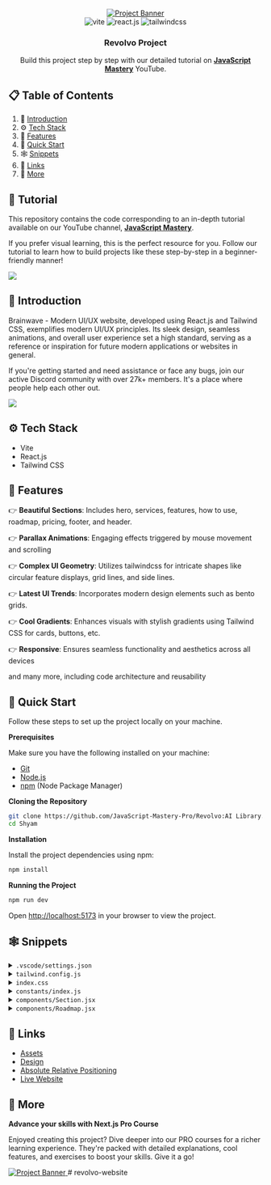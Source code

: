 <div align="center">
  <br />
    <a href="https://youtu.be/B91wc5dCEBA" target="_blank">
      <img src="https://i.ibb.co/Kqdv8j1/Image-from.png" alt="Project Banner">
    </a>
  <br />

  <div>
    <img src="https://img.shields.io/badge/-Vite-black?style=for-the-badge&logoColor=white&logo=vite&color=646CFF" alt="vite" />
    <img src="https://img.shields.io/badge/-React_JS-black?style=for-the-badge&logoColor=white&logo=react&color=61DAFB" alt="react.js" />
    <img src="https://img.shields.io/badge/-Tailwind_CSS-black?style=for-the-badge&logoColor=white&logo=tailwindcss&color=06B6D4" alt="tailwindcss" />
  </div>

  <h3 align="center">Revolvo Project</h3>

   <div align="center">
     Build this project step by step with our detailed tutorial on <a href="https://www.youtube.com/@javascriptmastery/videos" target="_blank"><b>JavaScript Mastery</b></a> YouTube.
    </div>
</div>

## 📋 <a name="table">Table of Contents</a>

1. 🤖 [Introduction](#introduction)
2. ⚙️ [Tech Stack](#tech-stack)
3. 🔋 [Features](#features)
4. 🤸 [Quick Start](#quick-start)
5. 🕸️ [Snippets](#snippets)
6. 🔗 [Links](#links)
7. 🚀 [More](#more)

## 🚨 Tutorial

This repository contains the code corresponding to an in-depth tutorial available on our YouTube channel, <a href="https://www.youtube.com/@javascriptmastery/videos" target="_blank"><b>JavaScript Mastery</b></a>.

If you prefer visual learning, this is the perfect resource for you. Follow our tutorial to learn how to build projects like these step-by-step in a beginner-friendly manner!

<a href="https://youtu.be/B91wc5dCEBA" target="_blank"><img src="https://github.com/sujatagunale/EasyRead/assets/151519281/1736fca5-a031-4854-8c09-bc110e3bc16d" /></a>

## <a name="introduction">🤖 Introduction</a>

Brainwave - Modern UI/UX website, developed using React.js and Tailwind CSS, exemplifies modern UI/UX principles. Its sleek design, seamless animations, and overall user experience set a high standard, serving as a reference or inspiration for future modern applications or websites in general.

If you're getting started and need assistance or face any bugs, join our active Discord community with over 27k+ members. It's a place where people help each other out.

<a href="https://discord.com/invite/n6EdbFJ" target="_blank"><img src="https://github.com/sujatagunale/EasyRead/assets/151519281/618f4872-1e10-42da-8213-1d69e486d02e" /></a>

## <a name="tech-stack">⚙️ Tech Stack</a>

- Vite
- React.js
- Tailwind CSS

## <a name="features">🔋 Features</a>

👉 **Beautiful Sections**: Includes hero, services, features, how to use, roadmap, pricing, footer, and header.

👉 **Parallax Animations**: Engaging effects triggered by mouse movement and scrolling

👉 **Complex UI Geometry**: Utilizes tailwindcss for intricate shapes like circular feature displays, grid lines, and side lines.

👉 **Latest UI Trends**: Incorporates modern design elements such as bento grids.

👉 **Cool Gradients**: Enhances visuals with stylish gradients using Tailwind CSS for cards, buttons, etc.

👉 **Responsive**: Ensures seamless functionality and aesthetics across all devices

and many more, including code architecture and reusability

## <a name="quick-start">🤸 Quick Start</a>

Follow these steps to set up the project locally on your machine.

**Prerequisites**

Make sure you have the following installed on your machine:

- [Git](https://git-scm.com/)
- [Node.js](https://nodejs.org/en)
- [npm](https://www.npmjs.com/) (Node Package Manager)

**Cloning the Repository**

```bash
git clone https://github.com/JavaScript-Mastery-Pro/Revolvo:AI Library.git
cd Shyam
```

**Installation**

Install the project dependencies using npm:

```bash
npm install
```

**Running the Project**

```bash
npm run dev
```

Open [http://localhost:5173](http://localhost:5173) in your browser to view the project.

## <a name="snippets">🕸️ Snippets</a>

<details>
<summary><code>.vscode/settings.json</code></summary>

```json
{
  "editor.defaultFormatter": "esbenp.prettier-vscode",
  "editor.formatOnSave": true,
  "editor.codeActionsOnSave": {
    "source.fixAll.eslint": "explicit",
    "source.addMissingImports": "explicit"
  },
  "prettier.tabWidth": 2,
  "prettier.useTabs": false,
  "prettier.semi": true,
  "prettier.singleQuote": false,
  "prettier.jsxSingleQuote": false,
  "prettier.trailingComma": "es5",
  "prettier.arrowParens": "always",
  "[javascriptreact]": {
    "editor.defaultFormatter": "esbenp.prettier-vscode"
  },
  "[css]": {
    "editor.defaultFormatter": "vscode.css-language-features"
  },
  "[svg]": {
    "editor.defaultFormatter": "jock.svg"
  }
}
```

</details>

<details>
<summary><code>tailwind.config.js</code></summary>

```javascript
/** @type {import('tailwindcss').Config} */
import { fontFamily } from "tailwindcss/defaultTheme";
import plugin from "tailwindcss/plugin";

export default {
  content: [
    "./index.html",
    "./src/**/*.{js,ts,jsx,tsx}",
    "./public/assets/**/*.{js,ts,jsx,tsx}",
  ],
  theme: {
    extend: {
      colors: {
        color: {
          1: "#AC6AFF",
          2: "#FFC876",
          3: "#FF776F",
          4: "#7ADB78",
          5: "#858DFF",
          6: "#FF98E2",
        },
        stroke: {
          1: "#26242C",
        },
        n: {
          1: "#FFFFFF",
          2: "#CAC6DD",
          3: "#ADA8C3",
          4: "#757185",
          5: "#3F3A52",
          6: "#252134",
          7: "#15131D",
          8: "#0E0C15",
          9: "#474060",
          10: "#43435C",
          11: "#1B1B2E",
          12: "#2E2A41",
          13: "#6C7275",
        },
      },
      fontFamily: {
        sans: ["var(--font-sora)", ...fontFamily.sans],
        code: "var(--font-code)",
        grotesk: "var(--font-grotesk)",
      },
      letterSpacing: {
        tagline: ".15em",
      },
      spacing: {
        0.25: "0.0625rem",
        7.5: "1.875rem",
        15: "3.75rem",
      },
      opacity: {
        15: ".15",
      },
      transitionDuration: {
        DEFAULT: "200ms",
      },
      transitionTimingFunction: {
        DEFAULT: "linear",
      },
      zIndex: {
        1: "1",
        2: "2",
        3: "3",
        4: "4",
        5: "5",
      },
      borderWidth: {
        DEFAULT: "0.0625rem",
      },
      backgroundImage: {
        "radial-gradient": "radial-gradient(var(--tw-gradient-stops))",
        "conic-gradient":
          "conic-gradient(from 225deg, #FFC876, #79FFF7, #9F53FF, #FF98E2, #FFC876)",
        "benefit-card-1": "url(assets/benefits/card-1.svg)",
        "benefit-card-2": "url(assets/benefits/card-2.svg)",
        "benefit-card-3": "url(assets/benefits/card-3.svg)",
        "benefit-card-4": "url(assets/benefits/card-4.svg)",
        "benefit-card-5": "url(assets/benefits/card-5.svg)",
        "benefit-card-6": "url(assets/benefits/card-6.svg)",
      },
    },
  },
  plugins: [
    plugin(function ({ addBase, addComponents, addUtilities }) {
      addBase({});
      addComponents({
        ".container": {
          "@apply max-w-[77.5rem] mx-auto px-5 md:px-10 lg:px-15 xl:max-w-[87.5rem]":
            {},
        },
        ".h1": {
          "@apply font-semibold text-[2.5rem] leading-[3.25rem] md:text-[2.75rem] md:leading-[3.75rem] lg:text-[3.25rem] lg:leading-[4.0625rem] xl:text-[3.75rem] xl:leading-[4.5rem]":
            {},
        },
        ".h2": {
          "@apply text-[1.75rem] leading-[2.5rem] md:text-[2rem] md:leading-[2.5rem] lg:text-[2.5rem] lg:leading-[3.5rem] xl:text-[3rem] xl:leading-tight":
            {},
        },
        ".h3": {
          "@apply text-[2rem] leading-normal md:text-[2.5rem]": {},
        },
        ".h4": {
          "@apply text-[2rem] leading-normal": {},
        },
        ".h5": {
          "@apply text-2xl leading-normal": {},
        },
        ".h6": {
          "@apply font-semibold text-lg leading-8": {},
        },
        ".body-1": {
          "@apply text-[0.875rem] leading-[1.5rem] md:text-[1rem] md:leading-[1.75rem] lg:text-[1.25rem] lg:leading-8":
            {},
        },
        ".body-2": {
          "@apply font-light text-[0.875rem] leading-6 md:text-base": {},
        },
        ".caption": {
          "@apply text-sm": {},
        },
        ".tagline": {
          "@apply font-grotesk font-light text-xs tracking-tagline uppercase":
            {},
        },
        ".quote": {
          "@apply font-code text-lg leading-normal": {},
        },
        ".button": {
          "@apply font-code text-xs font-bold uppercase tracking-wider": {},
        },
      });
      addUtilities({
        ".tap-highlight-color": {
          "-webkit-tap-highlight-color": "rgba(0, 0, 0, 0)",
        },
      });
    }),
  ],
};
```

</details>

<details>
<summary><code>index.css</code></summary>

```css
@import url("https://fonts.googleapis.com/css2?family=Sora:wght@300;400;600&display=swap");
@import url("https://fonts.googleapis.com/css2?family=Source+Code+Pro:wght@400;600;700&display=swap");
@import url("https://fonts.googleapis.com/css2?family=Space+Grotesk:wght@300&display=swap");

@tailwind base;
@tailwind components;
@tailwind utilities;

:root {
  --font-sora: "Sora", sans-serif;
  --font-code: "Source Code Pro", monospace;
  --font-grotesk: "Space Grotesk", sans-serif;
}

* {
  scroll-behavior: smooth;
}

@layer base {
  body {
    @apply font-sans bg-n-8 text-n-1 text-base;
  }
}

.rotate-45 {
  @apply rotate-[45deg];
}

.rotate-90 {
  @apply rotate-[90deg];
}

.rotate-135 {
  @apply rotate-[135deg];
}

.rotate-180 {
  @apply rotate-[180deg];
}

.rotate-225 {
  @apply rotate-[225deg];
}

.rotate-270 {
  @apply rotate-[270deg];
}

.rotate-315 {
  @apply rotate-[315deg];
}

.rotate-360 {
  @apply rotate-[360deg];
}

.-rotate-45 {
  @apply rotate-[-45deg];
}

.-rotate-90 {
  @apply rotate-[-90deg];
}

.-rotate-135 {
  @apply rotate-[-135deg];
}

.-rotate-180 {
  @apply rotate-[-180deg];
}

.-rotate-225 {
  @apply rotate-[-225deg];
}

.-rotate-270 {
  @apply rotate-[-270deg];
}

.-rotate-315 {
  @apply rotate-[-315deg];
}

.-rotate-360 {
  @apply rotate-[-360deg];
}
```

</details>

<details>
<summary><code>constants/index.js</code></summary>

```javascript
import {
  benefitIcon1,
  benefitIcon2,
  benefitIcon3,
  benefitIcon4,
  benefitImage2,
  chromecast,
  disc02,
  discord,
  discordBlack,
  facebook,
  figma,
  file02,
  framer,
  homeSmile,
  instagram,
  notification2,
  notification3,
  notification4,
  notion,
  photoshop,
  plusSquare,
  protopie,
  raindrop,
  recording01,
  recording03,
  roadmap1,
  roadmap2,
  roadmap3,
  roadmap4,
  searchMd,
  slack,
  sliders04,
  telegram,
  twitter,
  yourlogo,
} from "../../public/assets";

export const navigation = [
  {
    id: "0",
    title: "Features",
    url: "#features",
  },
  {
    id: "1",
    title: "Pricing",
    url: "#pricing",
  },
  {
    id: "2",
    title: "How to use",
    url: "#how-to-use",
  },
  {
    id: "3",
    title: "Roadmap",
    url: "#roadmap",
  },
  {
    id: "4",
    title: "New account",
    url: "#signup",
    onlyMobile: true,
  },
  {
    id: "5",
    title: "Sign in",
    url: "#login",
    onlyMobile: true,
  },
];

export const heroIcons = [homeSmile, file02, searchMd, plusSquare];

export const notificationImages = [notification4, notification3, notification2];

export const companyLogos = [yourlogo, yourlogo, yourlogo, yourlogo, yourlogo];

export const brainwaveServices = [
  "Photo generating",
  "Photo enhance",
  "Seamless Integration",
];

export const brainwaveServicesIcons = [
  recording03,
  recording01,
  disc02,
  chromecast,
  sliders04,
];

export const roadmap = [
  {
    id: "0",
    title: "Voice recognition",
    text: "Enable the chatbot to understand and respond to voice commands, making it easier for users to interact with the app hands-free.",
    date: "May 2023",
    status: "done",
    imageUrl: roadmap1,
    colorful: true,
  },
  {
    id: "1",
    title: "Gamification",
    text: "Add game-like elements, such as badges or leaderboards, to incentivize users to engage with the chatbot more frequently.",
    date: "May 2023",
    status: "progress",
    imageUrl: roadmap2,
  },
  {
    id: "2",
    title: "Chatbot customization",
    text: "Allow users to customize the chatbot's appearance and behavior, making it more engaging and fun to interact with.",
    date: "May 2023",
    status: "done",
    imageUrl: roadmap3,
  },
  {
    id: "3",
    title: "Integration with APIs",
    text: "Allow the chatbot to access external data sources, such as weather APIs or news APIs, to provide more relevant recommendations.",
    date: "May 2023",
    status: "progress",
    imageUrl: roadmap4,
  },
];

export const collabText =
  "With smart automation and top-notch security, it's the perfect solution for teams looking to work smarter.";

export const collabContent = [
  {
    id: "0",
    title: "Seamless Integration",
    text: collabText,
  },
  {
    id: "1",
    title: "Smart Automation",
  },
  {
    id: "2",
    title: "Top-notch Security",
  },
];

export const collabApps = [
  {
    id: "0",
    title: "Figma",
    icon: figma,
    width: 26,
    height: 36,
  },
  {
    id: "1",
    title: "Notion",
    icon: notion,
    width: 34,
    height: 36,
  },
  {
    id: "2",
    title: "Discord",
    icon: discord,
    width: 36,
    height: 28,
  },
  {
    id: "3",
    title: "Slack",
    icon: slack,
    width: 34,
    height: 35,
  },
  {
    id: "4",
    title: "Photoshop",
    icon: photoshop,
    width: 34,
    height: 34,
  },
  {
    id: "5",
    title: "Protopie",
    icon: protopie,
    width: 34,
    height: 34,
  },
  {
    id: "6",
    title: "Framer",
    icon: framer,
    width: 26,
    height: 34,
  },
  {
    id: "7",
    title: "Raindrop",
    icon: raindrop,
    width: 38,
    height: 32,
  },
];

export const pricing = [
  {
    id: "0",
    title: "Basic",
    description: "AI chatbot, personalized recommendations",
    price: "0",
    features: [
      "An AI chatbot that can understand your queries",
      "Personalized recommendations based on your preferences",
      "Ability to explore the app and its features without any cost",
    ],
  },
  {
    id: "1",
    title: "Premium",
    description: "Advanced AI chatbot, priority support, analytics dashboard",
    price: "9.99",
    features: [
      "An advanced AI chatbot that can understand complex queries",
      "An analytics dashboard to track your conversations",
      "Priority support to solve issues quickly",
    ],
  },
  {
    id: "2",
    title: "Enterprise",
    description: "Custom AI chatbot, advanced analytics, dedicated account",
    price: null,
    features: [
      "An AI chatbot that can understand your queries",
      "Personalized recommendations based on your preferences",
      "Ability to explore the app and its features without any cost",
    ],
  },
];

export const benefits = [
  {
    id: "0",
    title: "Ask anything",
    text: "Lets users quickly find answers to their questions without having to search through multiple sources.",
    backgroundUrl: "assets/benefits/card-1.svg",
    iconUrl: benefitIcon1,
    imageUrl: benefitImage2,
  },
  {
    id: "1",
    title: "Improve everyday",
    text: "The app uses natural language processing to understand user queries and provide accurate and relevant responses.",
    backgroundUrl: "assets/benefits/card-2.svg",
    iconUrl: benefitIcon2,
    imageUrl: benefitImage2,
    light: true,
  },
  {
    id: "2",
    title: "Connect everywhere",
    text: "Connect with the AI chatbot from anywhere, on any device, making it more accessible and convenient.",
    backgroundUrl: "assets/benefits/card-3.svg",
    iconUrl: benefitIcon3,
    imageUrl: benefitImage2,
  },
  {
    id: "3",
    title: "Fast responding",
    text: "Lets users quickly find answers to their questions without having to search through multiple sources.",
    backgroundUrl: "assets/benefits/card-4.svg",
    iconUrl: benefitIcon4,
    imageUrl: benefitImage2,
    light: true,
  },
  {
    id: "4",
    title: "Ask anything",
    text: "Lets users quickly find answers to their questions without having to search through multiple sources.",
    backgroundUrl: "assets/benefits/card-5.svg",
    iconUrl: benefitIcon1,
    imageUrl: benefitImage2,
  },
  {
    id: "5",
    title: "Improve everyday",
    text: "The app uses natural language processing to understand user queries and provide accurate and relevant responses.",
    backgroundUrl: "assets/benefits/card-6.svg",
    iconUrl: benefitIcon2,
    imageUrl: benefitImage2,
  },
];

export const socials = [
  {
    id: "0",
    title: "Discord",
    iconUrl: discordBlack,
    url: "#",
  },
  {
    id: "1",
    title: "Twitter",
    iconUrl: twitter,
    url: "#",
  },
  {
    id: "2",
    title: "Instagram",
    iconUrl: instagram,
    url: "#",
  },
  {
    id: "3",
    title: "Telegram",
    iconUrl: telegram,
    url: "#",
  },
  {
    id: "4",
    title: "Facebook",
    iconUrl: facebook,
    url: "#",
  },
];
```

</details>

<details>
<summary><code>components/Section.jsx</code></summary>

```javascript
import SectionSvg from "../../public/assets/svg/SectionSvg";

const Section = ({
  className,
  id,
  crosses,
  crossesOffset,
  customPaddings,
  children,
}) => (
  <div
    id={id}
    className={`relative 
    ${
      customPaddings ||
      `py-10 lg:py-16 xl:py-20 ${crosses ? "lg:py-32 xl:py-40" : ""}`
    } ${className || ""}`}
  >
    {children}

    <div className="hidden absolute top-0 left-5 w-0.25 h-full bg-stroke-1 pointer-events-none md:block lg:left-7.5 xl:left-10" />
    <div className="hidden absolute top-0 right-5 w-0.25 h-full bg-stroke-1 pointer-events-none md:block lg:right-7.5 xl:right-10" />

    {crosses && (
      <>
        <div
          className={`hidden absolute top-0 left-7.5 right-7.5 h-0.25 bg-stroke-1 ${
            crossesOffset && crossesOffset
          } pointer-events-none lg:block xl:left-10 right-10`}
        />
        <SectionSvg crossesOffset={crossesOffset} />
      </>
    )}
  </div>
);

export default Section;
```

</details>

<details>
<summary><code>components/Roadmap.jsx</code></summary>

```javascript
import Button from "./Button";
import Heading from "./Heading";
import Section from "./Section";
import Tagline from "./TagLine";
import { roadmap } from "../constants";
import { check2, grid, loading1 } from "../../public/assets";
import { Gradient } from "./design/Roadmap";

const Roadmap = () => (
  <Section className="overflow-hidden" id="roadmap">
    <div className="container md:pb-10">
      <Heading tag="Ready to get started" title="What we’re working on" />

      <div className="relative grid gap-6 md:grid-cols-2 md:gap-4 md:pb-[7rem]">
        {roadmap.map((item) => {
          const status = item.status === "done" ? "Done" : "In progress";

          return (
            <div
              className={`md:flex even:md:translate-y-[7rem] p-0.25 rounded-[2.5rem] ${
                item.colorful ? "bg-conic-gradient" : "bg-n-6"
              }`}
              key={item.id}
            >
              <div className="relative p-8 bg-n-8 rounded-[2.4375rem] overflow-hidden xl:p-15">
                <div className="absolute top-0 left-0 max-w-full">
                  <img
                    className="w-full"
                    src={grid}
                    width={550}
                    height={550}
                    alt="Grid"
                  />
                </div>
                <div className="relative z-1">
                  <div className="flex items-center justify-between max-w-[27rem] mb-8 md:mb-20">
                    <Tagline>{item.date}</Tagline>

                    <div className="flex items-center px-4 py-1 bg-n-1 rounded text-n-8">
                      <img
                        className="mr-2.5"
                        src={item.status === "done" ? check2 : loading1}
                        width={16}
                        height={16}
                        alt={status}
                      />
                      <div className="tagline">{status}</div>
                    </div>
                  </div>

                  <div className="mb-10 -my-10 -mx-15">
                    <img
                      className="w-full"
                      src={item.imageUrl}
                      width={628}
                      height={426}
                      alt={item.title}
                    />
                  </div>
                  <h4 className="h4 mb-4">{item.title}</h4>
                  <p className="body-2 text-n-4">{item.text}</p>
                </div>
              </div>
            </div>
          );
        })}

        <Gradient />
      </div>

      <div className="flex justify-center mt-12 md:mt-15 xl:mt-20">
        <Button href="/roadmap">Our roadmap</Button>
      </div>
    </div>
  </Section>
);

export default Roadmap;
```

</details>

## <a name="links">🔗 Links</a>

- [Assets](https://drive.google.com/file/d/1JKzwPl_hnpjIlNbwfjMagb4HosxnyXbf/view?usp=sharing)
- [Design](https://drive.google.com/file/d/15WJMOchujvaQ7Kg9e0nGeGR7G7JOeX1K/view?usp=sharing)
- [Absolute Relative Positioning](https://css-tricks.com/absolute-positioning-inside-relative-positioning/)
- [Live Website](https://jsm-brainwave.com/)

## <a name="more">🚀 More</a>

**Advance your skills with Next.js Pro Course**

Enjoyed creating this project? Dive deeper into our PRO courses for a richer learning experience. They're packed with detailed explanations, cool features, and exercises to boost your skills. Give it a go!

<a href="https://www.jsmastery.pro/ultimate-next-course" target="_blank">
<img src="https://i.ibb.co/804sPK6/Image-720.png" alt="Project Banner">
</a>
# revolvo-website
